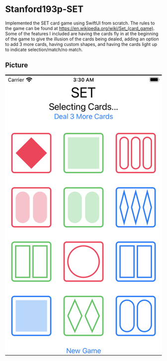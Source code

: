 # Stanford193p-SET
Implemented the SET card game using SwiftUI from scratch. The rules to the game can be found at https://en.wikipedia.org/wiki/Set_(card_game).
Some of the features I included are having the cards fly in at the beginning of the game to give the illusion of the cards being dealed, adding an option
to add 3 more cards, having custom shapes, and having the cards light up to indicate selection/match/no match.
## Picture
![pic](https://github.com/allending20000/Stanford193p-SET/blob/main/setpics/Screen%20Shot%202021-03-24%20at%203.30.28%20AM.png)
